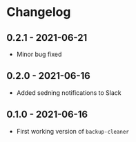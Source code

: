 # Changelog

## 0.2.1 - 2021-06-21

- Minor bug fixed

## 0.2.0 - 2021-06-16

- Added sedning notifications to Slack

## 0.1.0 - 2021-06-16

- First working version of `backup-cleaner`